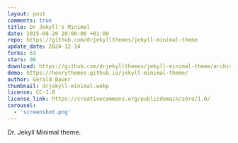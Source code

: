 ```yaml
---
layout: post
comments: true
title: Dr Jekyll's Minimal
date: 2015-08-20 20:00:00 +01:00
repo: https://github.com/drjekyllthemes/jekyll-minimal-theme
update_date: 2024-12-14
forks: 63
stars: 98
download: https://github.com/drjekyllthemes/jekyll-minimal-theme/archive/gh-pages.zip
demo: https://henrythemes.github.io/jekyll-minimal-theme/
author: Gerald Bauer
thumbnail: drjekyll-minimal.webp
license: CC-1.0
license_link: https://creativecommons.org/publicdomain/zero/1.0/
carousel:
  - 'screenshot.png'
---
```


Dr. Jekyll Minimal theme.
